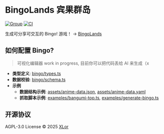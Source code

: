 # BingoLands 宾果群岛

[![Group](https://img.shields.io/badge/Telegram-2CA5E0?style=flat-squeare&logo=telegram&logoColor=white)](https://t.me/bingolands)
[![CI](https://github.com/yjl9903/BingoLands/actions/workflows/ci.yml/badge.svg)](https://github.com/yjl9903/BingoLands/actions/workflows/ci.yml)

生成可分享可交互的 Bingo! 游戏！ → [BingoLands](https://bingo.animes.garden/)

## 如何配置 Bingo?

> 可视化编辑器 work in progress, 目前你可以把代码丢给 AI 来生成（x

- **类型定义**: [bingo/types.ts](./bingo/types.ts)
- **数据校验**: [bingo/schema.ts](./bingo/schema.ts)
- **示例**
  - **数据结构示例**: [assets/anime-data.json](./assets/anime-data.json), [assets/anime-data.yaml](./assets/anime-data.yaml)
  - **抓取脚本示例**: [examples/bangumi-top.ts](./examples/bangumi-top.ts), [examples/generate-bingo.ts](./examples/generate-bingo.ts)

## 开源协议

AGPL-3.0 License © 2025 [XLor](https://github.com/yjl9903)

